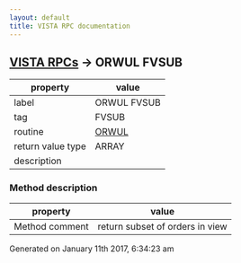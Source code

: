 ```yaml
---
layout: default
title: VISTA RPC documentation
---
```




## [VISTA RPCs](TableOfContent.md) &#8594; ORWUL FVSUB 

 property | value 
--- | --- 
 label | ORWUL FVSUB
 tag | FVSUB
 routine | [ORWUL](http://code.osehra.org/dox/Routine_ORWUL_source.html)
 return value type | ARRAY
 description | 


### Method description

 property | value 
--- | --- 
 Method comment | return subset of orders in view




Generated on January 11th 2017, 6:34:23 am